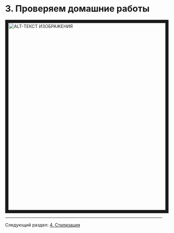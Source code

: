 # 3. Проверяем домашние работы

<a href="http://www.youtube.com/watch?feature=player_embedded&v=ozWdZP1lEY8" target="_blank"><img src="http://img.youtube.com/vi/ozWdZP1lEY8/0.jpg"
alt="ALT-ТЕКСТ ИЗОБРАЖЕНИЯ" width="800" height="600" border="10" /></a>

---

Следующий раздел: [4. Стилизация](./module-4.md)